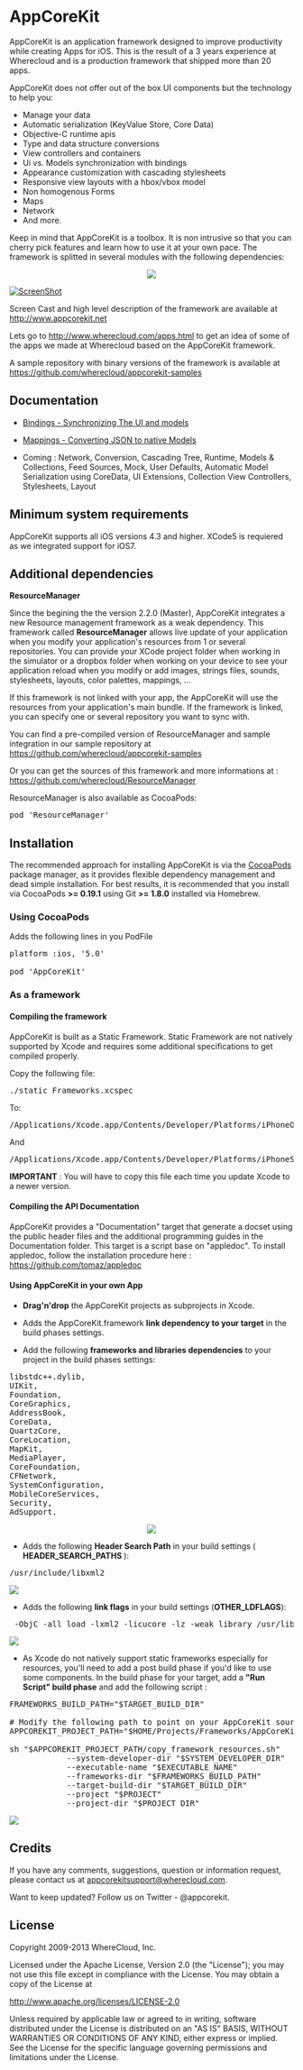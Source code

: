 # AppCoreKit

AppCoreKit is an application framework designed to improve productivity while creating Apps for iOS. This is the result of a 3 years experience at Wherecloud and is a production framework that shipped more than 20 apps.

AppCoreKit does not offer out of the box UI components but the technology to help you:

* Manage your data
* Automatic serialization (KeyValue Store, Core Data)
* Objective-C runtime apis 
* Type and data structure conversions
* View controllers and containers
* Ui vs. Models synchronization with bindings
* Appearance customization with cascading stylesheets
* Responsive view layouts with a hbox/vbox model
* Non homogenous Forms
* Maps
* Network
* And more.

Keep in mind that AppCoreKit is a toolbox. It is non intrusive so that you can cherry pick features and learn how to use it at your own pace.
The framework is splitted in several modules with the following dependencies:

<div style="text-align:center">
<img src="https://github.com/wherecloud/cloudkit/blob/master/Documentation/AppCoreKit-Framework-Overview.png?raw=true"/>
</div>


[![ScreenShot](https://github.com/wherecloud/AppCoreKit/blob/master/Documentation/screencast-thumbnail.png?raw=true)](http://vimeo.com/49265994)

Screen Cast and high level description of the framework are available at http://www.appcorekit.net

Lets go to http://www.wherecloud.com/apps.html to get an idea of some of the apps we made at Wherecloud based on the AppCoreKit framework.

A sample repository with binary versions of the framework is available at https://github.com/wherecloud/appcorekit-samples

## Documentation

* [Bindings - Synchronizing The UI and models](https://github.com/wherecloud/AppCoreKit/blob/master/Documentation/AppCoreKit%20-%20Bindings.pdf)
* [Mappings - Converting JSON to native Models](https://github.com/wherecloud/AppCoreKit/blob/master/Documentation/AppCoreKit%20-%20Mappings.pdf)

* Coming : Network, Conversion, Cascading Tree, Runtime, Models & Collections, Feed Sources, Mock, User Defaults, Automatic Model Serialization using CoreData, UI Extensions, Collection View Controllers, Stylesheets, Layout


## Minimum system requirements

AppCoreKit supports all iOS versions 4.3 and higher. XCode5 is requiered as we integrated support for iOS7.

## Additional dependencies

**ResourceManager**

Since the begining the the version 2.2.0 (Master), AppCoreKit integrates a new Resource management framework as a weak dependency. This framework called **ResourceManager** allows live update of your application when you modify your application's resources from 1 or several repositories. You can provide your XCode project folder when working in the simulator or a dropbox folder when working on your device to see your application reload when you modify or add images, strings files, sounds, stylesheets, layouts, color palettes, mappings, ...

If this framework is not linked with your app, the AppCoreKit will use the resources from your application's main bundle. If the framework is linked, you can specify one or several repository you want to sync with.

You can find a pre-compiled version of ResourceManager and sample integration in our sample repository at https://github.com/wherecloud/appcorekit-samples

Or you can get the sources of this framework and more informations at : https://github.com/wherecloud/ResourceManager

ResourceManager is also available as CocoaPods:

<pre>pod 'ResourceManager'</pre>


## Installation

The recommended approach for installing AppCoreKit is via the [CocoaPods](http://cocoapods.org/) package manager, as it provides flexible dependency management and dead simple installation. For best results, it is recommended that you install via CocoaPods **>= 0.19.1** using Git **>= 1.8.0** installed via Homebrew.

### Using CocoaPods

Adds the following lines in you PodFile

<pre>
platform :ios, '5.0'

pod 'AppCoreKit'
</pre>

### As a framework

#### Compiling the framework

AppCoreKit is built as a Static Framework. Static Framework are not natively supported by Xcode and requires some additional specifications to get compiled properly.

Copy the following file:

<pre>./static Frameworks.xcspec</pre>

To:

<pre>/Applications/Xcode.app/Contents/Developer/Platforms/iPhoneOS.platform/Developer/Library/Xcode/Specifications</pre>
And
<pre>/Applications/Xcode.app/Contents/Developer/Platforms/iPhoneSimulator.platform/Developer/Library/Xcode/Specifications</pre>

<b>IMPORTANT</b> : You will have to copy this file each time you update Xcode to a newer version.


#### Compiling the API Documentation

AppCoreKit provides a "Documentation" target that generate a docset using the public header files and the additional programming guides in the Documentation folder. This target is a script base on "appledoc". To install appledoc, follow the installation procedure here : https://github.com/tomaz/appledoc

#### Using AppCoreKit in your own App

* <b>Drag'n'drop</b> the AppCoreKit projects as subprojects in Xcode.

* Adds the AppCoreKit.framework <b>link dependency to your target</b> in the build phases settings.

* Add the following <b>frameworks and libraries dependencies</b> to your project in the build phases settings: 
<pre>
libstdc++.dylib, 
UIKit, 
Foundation, 
CoreGraphics, 
AddressBook, 
CoreData, 
QuartzCore, 
CoreLocation, 
MapKit, 
MediaPlayer, 
CoreFoundation, 
CFNetwork, 
SystemConfiguration, 
MobileCoreServices, 
Security,
AdSupport.
</pre>

<div style="text-align:center">
<img src="https://github.com/wherecloud/cloudkit/blob/master/Documentation/integrating-framework-projects-and-dependencies.png?raw=true"/>
</div>


* Adds the following <b>Header Search Path</b> in your build settings (<b> HEADER_SEARCH_PATHS </b>):
<pre>
/usr/include/libxml2
</pre>

<img src="https://github.com/wherecloud/cloudkit/blob/master/Documentation/settings-header-search-path.png?raw=true"/>

* Adds the following <b>link flags</b> in your build settings (<b>OTHER_LDFLAGS</b>): 
<pre>
 -ObjC -all_load -lxml2 -licucore -lz -weak_library /usr/lib/libstdc++.dylib
</pre>

<img src="https://github.com/wherecloud/cloudkit/blob/master/Documentation/settings-other-linker-flags.png?raw=true"/>

* As Xcode do not natively support static frameworks especially for resources, you'll need to add a post build phase if you'd like to use some components. In the build phase for your target, add a <b>"Run Script" build phase</b> and add the following script :

<pre>
FRAMEWORKS_BUILD_PATH="$TARGET_BUILD_DIR"

# Modify the following path to point on your AppCoreKit sources folder!
APPCOREKIT_PROJECT_PATH="$HOME/Projects/Frameworks/AppCoreKit/"    

sh "$APPCOREKIT_PROJECT_PATH/copy_framework_resources.sh" 
            --system-developer-dir "$SYSTEM_DEVELOPER_DIR"
            --executable-name "$EXECUTABLE_NAME" 
            --frameworks-dir "$FRAMEWORKS_BUILD_PATH" 
            --target-build-dir "$TARGET_BUILD_DIR" 
            --project "$PROJECT" 
            --project-dir "$PROJECT_DIR"
</pre>

<img src="https://github.com/wherecloud/cloudkit/blob/master/Documentation/copy-resources-build-phase.png?raw=true"/>


## Credits

If you have any comments, suggestions, question or information request, please contact us at appcorekitsupport@wherecloud.com.

Want to keep updated? Follow us on Twitter - @appcorekit.


## License

Copyright 2009-2013 WhereCloud, Inc.

Licensed under the Apache License, Version 2.0 (the "License");
you may not use this file except in compliance with the License.
You may obtain a copy of the License at

http://www.apache.org/licenses/LICENSE-2.0

Unless required by applicable law or agreed to in writing, software
distributed under the License is distributed on an "AS IS" BASIS,
WITHOUT WARRANTIES OR CONDITIONS OF ANY KIND, either express or implied.
See the License for the specific language governing permissions and
limitations under the License.
   
